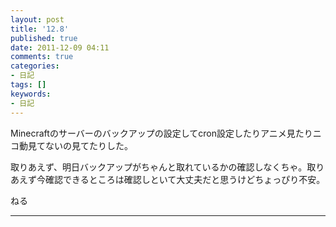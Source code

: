 ```yaml
---
layout: post
title: '12.8'
published: true
date: 2011-12-09 04:11
comments: true
categories:
- 日記
tags: []
keywords:
- 日記
---
```

Minecraftのサーバーのバックアップの設定してcron設定したりアニメ見たりニコ動見てないの見てたりした。

取りあえず、明日バックアップがちゃんと取れているかの確認しなくちゃ。取りあえず今確認できるところは確認しといて大丈夫だと思うけどちょっぴり不安。

ねる

---

